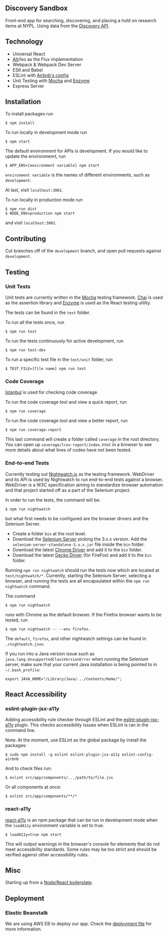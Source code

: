 ## Discovery Sandbox

Front-end app for searching, discovering, and placing a hold on research items at NYPL. Using data from the [Discovery API](https://github.com/NYPL-discovery/registry-api).

## Technology

* Universal React
* [Alt](http://alt.js.org/)/Iso as the Flux implementation
* Webpack & Webpack Dev Server
* ES6 and Babel
* ESLint with [Airbnb's config](https://github.com/airbnb/javascript/tree/master/packages/eslint-config-airbnb)
* Unit Testing with [Mocha](https://mochajs.org/) and [Enzyme](http://airbnb.io/enzyme/)
* Express Server

## Installation

To install packages run

    $ npm install

To run locally in development mode run

    $ npm start

The default environment for APIs is development. If you would like to update the environmenrt, run

    $ APP_ENV=[environment variable] npm start

`environment variable` is the names of different environments, such as `development`.

At last, visit `localhost:3001`.

To run locally in production mode run

    $ npm run dist
    $ NODE_ENV=production npm start

and visit `localhost:3001`.

## Contributing

Cut branches off of the `development` branch, and open pull requests against `development`.  

## Testing

### Unit Tests
Unit tests are currently written in the [Mocha](https://mochajs.org/) testing framework. [Chai](http://chaijs.com/) is used as the assertion library and [Enzyme](http://airbnb.io/enzyme/) is used as the React testing utility.

The tests can be found in the `test` folder.

To run all the tests once, run

    $ npm run test

To run the tests continuously for active development, run

    $ npm run test-dev

To run a specific test file in the `test/unit` folder, run

    $ TEST_FILE=[file name] npm run test

### Code Coverage
[Istanbul](https://istanbul.js.org/) is used for checking code coverage.

To run the code coverage tool and view a quick report, run

    $ npm run coverage

To run the code coverage tool and view a better report, run

    $ npm run coverage-report

This last command will create a folder called `coverage` in the root directory. You can open up `coverage/lcov-report/index.html` in a browser to see more details about what lines of codes have not been tested.

### End-to-end Tests
Currently testing out [Nightwatch.js](http://nightwatchjs.org/) as the testing framework. WebDriver and its API is used by Nightwatch to run end-to-end tests against a browser. WebDriver is a W3C specification aiming to standardize browser automation and that project started off as a part of the Selenium project.

In order to run the tests, the command will be:

    $ npm run nightwatch

but what first needs to be configured are the browser drivers and the Selenium Server.
* Create a folder `bin` at the root level.
* Download the [Selenium Server](http://selenium-release.storage.googleapis.com/index.html) picking the 3.x.x version. Add the `selenium-server-standalone-3.x.x.jar` file inside the `bin` folder.
* Download the latest [Chrome Driver](https://sites.google.com/a/chromium.org/chromedriver/downloads) and add it to the `bin` folder.
* Download the latest [Gecko Driver](https://github.com/mozilla/geckodriver/releases) (for FireFox) and add it to the `bin` folder.

Running `npm run nightwatch` should run the tests now which are located at `test/nightwatch/*`. Currently, starting the Selenium Server, selecting a browser, and running the tests are all encapsulated within the `npm run nightwatch` command.

The command

    $ npm run nightwatch

runs with Chrome as the default browser. If the Firefox browser wants to be tested, run

    $ npm run nightwatch -- --env firefox.

The `default`, `firefox`, and other nightwatch settings can be found in `./nightwatch.json`.

If you run into a Java version issue such as `java.lang.UnsupportedClassVersionError` when running the Selenium server, make sure that your current Java installation is being pointed to in `~/.bash_profile`:

    export JAVA_HOME="/Library/Java/.../Contents/Home/";

## React Accessibility

### eslint-plugin-jsx-a11y
Adding accessibility rule checker through ESLint and the [eslint-plugin-jsx-a11y](https://github.com/evcohen/eslint-plugin-jsx-a11y) plugin. This checks accessibility issues when ESLint is ran in the command line.

Note: At the moment, use ESLint as the global package by install the packages:

    $ sudo npm install -g eslint eslint-plugin-jsx-a11y eslint-config-airbnb

And to check files run:

    $ eslint src/app/components/.../path/to/file.jsx

Or all components at once:

    $ eslint src/app/components/**/*

### react-a11y
[react-a11y](https://github.com/reactjs/react-a11y) is an npm package that can be run in development mode when the `loadA11y` environment variable is set to true.

    $ loadA11y=true npm start

This will output warnings in the browser's console for elements that do not meet accessibility standards. Some rules may be too strict and should be verified against other accessibility rules.

## Misc

Starting up from a [Node/React boilerplate](https://bitbucket.org/NYPL/dgx-nypl-react-boilerplate).

## Deployment

### Elastic Beanstalk
We are using AWS EB to deploy our app. Check the [deployment file](DEPLOYMENT.md) for more information.
